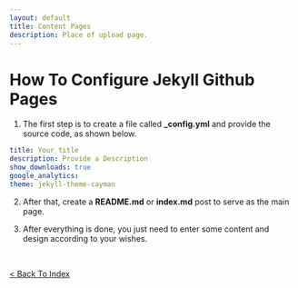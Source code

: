 ```yaml
---
layout: default
title: Content Pages
description: Place of upload page.
---
```


# How To Configure Jekyll Github Pages

1.  The first step is to create a file called **_config.yml** and provide the source code, as shown below.


```yml
title: Your title
description: Provide a Description
show_downloads: true
google_analytics:
theme: jekyll-theme-cayman
```


2.  After that, create a **README.md** or **index.md** post to serve as the main page.


3.  After everything is done, you just need to enter some content and design according to your wishes.

<br />


[< Back To Index](../)
